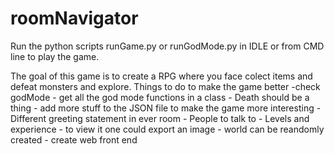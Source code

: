 # roomNavigator
Run the python scripts runGame.py or runGodMode.py in IDLE or from CMD line to play the game.

The goal of this game is to create a RPG where you face colect items and defeat monsters and explore.
Things to do to make the game better
    -check godMode
    - get all the god mode functions in a class
    - Death should be a thing
    - add more stuff to the JSON file to make the game more interesting
    - Different greeting statement in ever room
    - People to talk to
    - Levels and experience
    - to view it one could export an image
    - world can be reandomly created
    - create web front end
